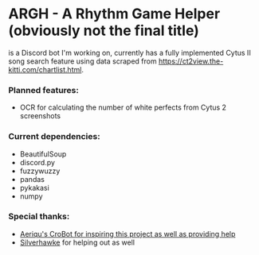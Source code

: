 # ARGH - A Rhythm Game Helper (obviously not the final title) 
is a Discord bot I'm working on, currently has a fully implemented Cytus II song search feature using data scraped from https://ct2view.the-kitti.com/chartlist.html.

### Planned features:
- OCR for calculating the number of white perfects from Cytus 2 screenshots

### Current dependencies:
- BeautifulSoup
- discord.py
- fuzzywuzzy
- pandas
- pykakasi
- numpy

### Special thanks:
- [Aeriqu's CroBot for inspiring this project as well as providing help](https://github.com/Aeriqu/CroBot)
- [Silverhawke](https://github.com/silverhawke249) for helping out as well
